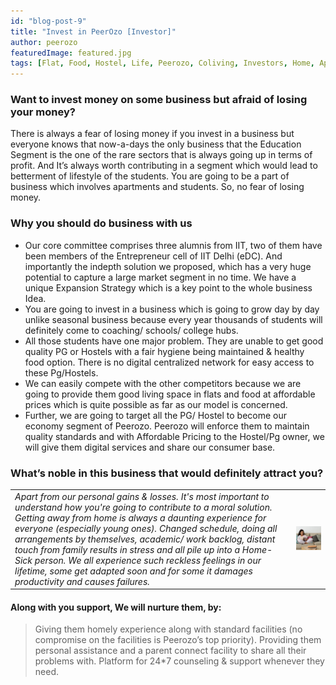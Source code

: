 ```yaml
---
id: "blog-post-9"
title: "Invest in PeerOzo [Investor]"
author: peerozo
featuredImage: featured.jpg
tags: [Flat, Food, Hostel, Life, Peerozo, Coliving, Investors, Home, Apartment]
---
```


### Want to invest money on some business but afraid of losing your money?
There is always a fear of losing money if you invest in a business but everyone knows that now-a-days the only business that the Education Segment is the one of the rare sectors that is always going up in terms of profit. And It’s always worth contributing in a segment which would lead to betterment of lifestyle of the students. You are going to be a part of business which involves apartments and students. So, no fear of losing money.

### Why you should do business with us
* Our core committee comprises three alumnis from IIT, two of them have been members of the Entrepreneur cell of IIT Delhi (eDC). And importantly the indepth solution we proposed, which has a very huge potential to capture a large market segment in no time. We have a unique Expansion Strategy which is a key point to the whole business Idea.
* You are going to invest in a business which is going to grow day by day unlike seasonal business because every year thousands of students will definitely come to coaching/ schools/ college hubs.
* All those students have one major problem. They are unable to get good quality PG or Hostels with a fair hygiene being maintained & healthy food option. There is no digital centralized network for easy access to these Pg/Hostels.
* We can easily compete with the other competitors because we are going to provide them good living space in flats and food at affordable prices which is quite possible as far as our model is concerned.
* Further, we are going to target all the PG/ Hostel to become our economy segment of Peerozo. Peerozo will enforce them to maintain quality standards and with Affordable Pricing to the Hostel/Pg owner, we will give them digital services and share our consumer base.


### What’s noble in this business that would definitely attract you?
| | |
|:-----|------:|
|*Apart from our personal gains & losses. It's most important to understand how you're going to contribute to a moral solution. Getting away from home is always a daunting experience for everyone (especially young ones). Changed schedule,  doing all arrangements by themselves, academic/ work backlog, distant touch from family results in stress and all pile up into a Home-Sick person. We all experience such reckless feelings in our lifetime, some get adapted soon and for some it damages productivity and causes failures.*|<img src = "https://github.com/peerozo/assets/blob/master/Blogs/Images/Study1.jpg?raw=true" width = "400"/>|

#### Along with you support, We will nurture them, by:
> Giving them homely experience along with standard facilities (no compromise on the facilities is Peerozo’s top priority).
> Providing them personal assistance and a parent connect facility to share all their problems with. 
> Platform for 24*7 counseling & support whenever they need.
